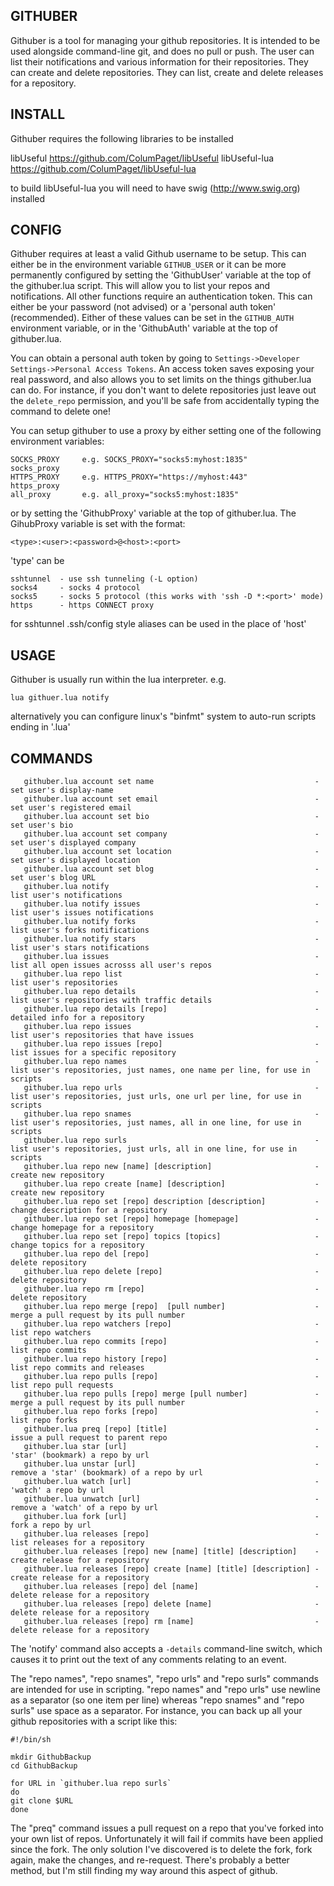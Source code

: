 ## GITHUBER
Githuber is a tool for managing your github repositories. It is intended to be used alongside command-line git, and does no pull or push. The user can list their notifications and various information for their repositories. They can create and delete repositories. They can list, create and delete releases for a repository.

## INSTALL

Githuber requires the following libraries to be installed

libUseful      https://github.com/ColumPaget/libUseful
libUseful-lua  https://github.com/ColumPaget/libUseful-lua

to build libUseful-lua you will need to have swig (http://www.swig.org) installed

## CONFIG

Githuber requires at least a valid Github username to be setup. This can either be in the environment variable `GITHUB_USER` or it can be more permanently configured by setting the 'GithubUser' variable at the top of the githuber.lua script. This will allow you to list your repos and notifications. All other functions require an authentication token. This can either be your password (not advised) or a 'personal auth token' (recommended). Either of these values can be set in the `GITHUB_AUTH` environment variable, or in the 'GithubAuth' variable at the top of githuber.lua.

You can obtain a personal auth token by going to `Settings->Developer Settings->Personal Access Tokens`. An access token saves exposing your real password, and also allows you to set limits on the things githuber.lua can do. For instance, if you don't want to delete repositories just leave out the `delete_repo` permission, and you'll be safe from accidentally typing the command to delete one!

You can setup githuber to use a proxy by either setting one of the following environment variables:

```
SOCKS_PROXY     e.g. SOCKS_PROXY="socks5:myhost:1835"
socks_proxy
HTTPS_PROXY     e.g. HTTPS_PROXY="https://myhost:443"
https_proxy
all_proxy       e.g. all_proxy="socks5:myhost:1835"
```

or by setting the 'GithubProxy' variable at the top of githuber.lua. The GihubProxy variable is set with the format:

```
<type>:<user>:<password>@<host>:<port>
```

'type' can be

```
sshtunnel  - use ssh tunneling (-L option)
socks4     - socks 4 protocol
socks5     - socks 5 protocol (this works with 'ssh -D *:<port>' mode)
https      - https CONNECT proxy
```

for sshtunnel .ssh/config style aliases can be used in the place of 'host'


## USAGE

Githuber is usually run within the lua interpreter. e.g.

```
lua githuer.lua notify
```

alternatively you can configure linux's "binfmt" system to auto-run scripts ending in '.lua'


## COMMANDS

```
   githuber.lua account set name                                    - set user's display-name
   githuber.lua account set email                                   - set user's registered email
   githuber.lua account set bio                                     - set user's bio
   githuber.lua account set company                                 - set user's displayed company
   githuber.lua account set location                                - set user's displayed location
   githuber.lua account set blog                                    - set user's blog URL
   githuber.lua notify                                              - list user's notifications
   githuber.lua notify issues                                       - list user's issues notifications
   githuber.lua notify forks                                        - list user's forks notifications
   githuber.lua notify stars                                        - list user's stars notifications
   githuber.lua issues                                              - list all open issues acrosss all user's repos
   githuber.lua repo list                                           - list user's repositories
   githuber.lua repo details                                        - list user's repositories with traffic details
   githuber.lua repo details [repo]                                 - detailed info for a repository
   githuber.lua repo issues                                         - list user's repositories that have issues
   githuber.lua repo issues [repo]                                  - list issues for a specific repository
   githuber.lua repo names                                          - list user's repositories, just names, one name per line, for use in scripts
   githuber.lua repo urls                                           - list user's repositories, just urls, one url per line, for use in scripts
   githuber.lua repo snames                                         - list user's repositories, just names, all in one line, for use in scripts
   githuber.lua repo surls                                          - list user's repositories, just urls, all in one line, for use in scripts
   githuber.lua repo new [name] [description]                       - create new repository
   githuber.lua repo create [name] [description]                    - create new repository
   githuber.lua repo set [repo] description [description]           - change description for a repository
   githuber.lua repo set [repo] homepage [homepage]                 - change homepage for a repository
   githuber.lua repo set [repo] topics [topics]                     - change topics for a repository
   githuber.lua repo del [repo]                                     - delete repository
   githuber.lua repo delete [repo]                                  - delete repository
   githuber.lua repo rm [repo]                                      - delete repository
   githuber.lua repo merge [repo]  [pull number]                    - merge a pull request by its pull number
   githuber.lua repo watchers [repo]                                - list repo watchers
   githuber.lua repo commits [repo]                                 - list repo commits
   githuber.lua repo history [repo]                                 - list repo commits and releases
   githuber.lua repo pulls [repo]                                   - list repo pull requests
   githuber.lua repo pulls [repo] merge [pull number]               - merge a pull request by its pull number
   githuber.lua repo forks [repo]                                   - list repo forks
   githuber.lua preq [repo] [title]                                 - issue a pull request to parent repo
   githuber.lua star [url]                                          - 'star' (bookmark) a repo by url
   githuber.lua unstar [url]                                        - remove a 'star' (bookmark) of a repo by url
   githuber.lua watch [url]                                         - 'watch' a repo by url
   githuber.lua unwatch [url]                                       - remove a 'watch' of a repo by url
   githuber.lua fork [url]                                          - fork a repo by url
   githuber.lua releases [repo]                                     - list releases for a repository
   githuber.lua releases [repo] new [name] [title] [description]    - create release for a repository
   githuber.lua releases [repo] create [name] [title] [description] - create release for a repository
   githuber.lua releases [repo] del [name]                          - delete release for a repository
   githuber.lua releases [repo] delete [name]                       - delete release for a repository
   githuber.lua releases [repo] rm [name]                           - delete release for a repository
```

The 'notify' command also accepts a `-details` command-line switch, which causes it to print out the text of any comments relating to an event.

The "repo names", "repo snames", "repo urls" and  "repo surls" commands are intended for use in scripting. "repo names" and "repo urls" use newline as a separator (so one item per line) whereas "repo snames" and "repo surls" use space as a separator. For instance, you can back up all your github repositories with a script like this:

```
#!/bin/sh

mkdir GithubBackup
cd GithubBackup

for URL in `githuber.lua repo surls`
do
git clone $URL
done
```


The "preq" command issues a pull request on a repo that you've forked into your own list of repos. Unfortunately it will fail if commits have been applied since the fork. The only solution I've discovered is to delete the fork, fork again, make the changes, and re-request. There's probably a better method, but I'm still finding my way around this aspect of github.
